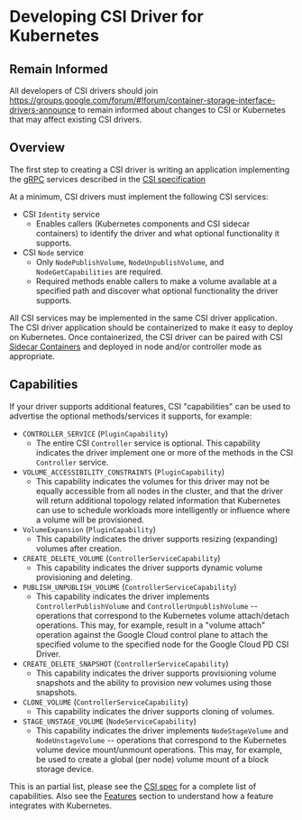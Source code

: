 # Developing CSI Driver for Kubernetes

## Remain Informed

All developers of CSI drivers should join https://groups.google.com/forum/#!forum/container-storage-interface-drivers-announce to remain informed about changes to CSI or Kubernetes that may affect existing CSI drivers.

## Overview

The first step to creating a CSI driver is writing an application implementing the [gRPC](https://grpc.io/docs/) services described in the [CSI specification](https://github.com/container-storage-interface/spec/blob/master/spec.md#rpc-interface)

At a minimum, CSI drivers must implement the following CSI services:

* CSI `Identity` service
  * Enables callers (Kubernetes components and CSI sidecar containers) to identify the driver and what optional functionality it supports.
* CSI `Node` service
  * Only `NodePublishVolume`, `NodeUnpublishVolume`, and `NodeGetCapabilities` are required.
  * Required methods enable callers to make a volume available at a specified path and discover what optional  functionality the driver supports.

All CSI services may be implemented in the same CSI driver application. The CSI driver application should be containerized to make it easy to deploy on Kubernetes. Once containerized, the CSI driver can be paired with CSI [Sidecar Containers](sidecar-containers.md) and deployed in node and/or controller mode as appropriate.

## Capabilities

If your driver supports additional features, CSI "capabilities" can be used to advertise the optional methods/services it supports, for example:

* `CONTROLLER_SERVICE` (`PluginCapability`)
  * The entire CSI `Controller` service is optional. This capability indicates the driver implement one or more of the methods in the CSI `Controller` service.
* `VOLUME_ACCESSIBILITY_CONSTRAINTS` (`PluginCapability`)
  * This capability indicates the volumes for this driver may not be equally accessible from all nodes in the cluster, and that the driver will return additional topology related information that Kubernetes can use to schedule workloads more intelligently or influence where a volume will be provisioned.
* `VolumeExpansion` (`PluginCapability`)
  * This capability indicates the driver supports resizing (expanding) volumes after creation.
* `CREATE_DELETE_VOLUME` (`ControllerServiceCapability`)
  * This capability indicates the driver supports dynamic volume provisioning and deleting.
* `PUBLISH_UNPUBLISH_VOLUME` (`ControllerServiceCapability`)
  * This capability indicates the driver implements `ControllerPublishVolume` and `ControllerUnpublishVolume` -- operations that correspond to the Kubernetes volume attach/detach operations. This may, for example, result in a "volume attach" operation against the Google Cloud control plane to attach the specified volume to the specified node for the Google Cloud PD CSI Driver.
* `CREATE_DELETE_SNAPSHOT` (`ControllerServiceCapability`)
  * This capability indicates the driver supports provisioning volume snapshots and the ability to provision new volumes using those snapshots.
* `CLONE_VOLUME` (`ControllerServiceCapability`)
  * This capability indicates the driver supports cloning of volumes.
* `STAGE_UNSTAGE_VOLUME` (`NodeServiceCapability`)
  * This capability indicates the driver implements `NodeStageVolume` and `NodeUnstageVolume` -- operations that correspond to the Kubernetes volume device mount/unmount operations. This may, for example, be used to create a global (per node) volume mount of a block storage device.

This is an partial list, please see the [CSI spec](https://github.com/container-storage-interface/spec/blob/master/spec.md) for a complete list of capabilities.
Also see the [Features](features.md) section to understand how a feature integrates with Kubernetes.

